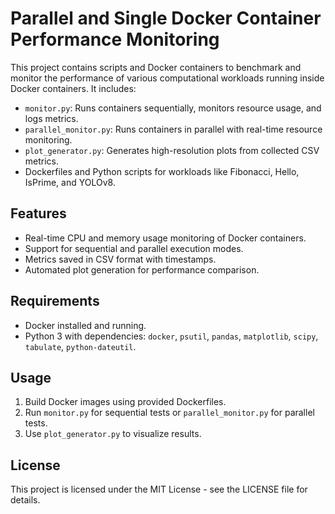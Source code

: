 # Parallel and Single Docker Container Performance Monitoring

This project contains scripts and Docker containers to benchmark and monitor the performance of various computational workloads running inside Docker containers. It includes:

- `monitor.py`: Runs containers sequentially, monitors resource usage, and logs metrics.
- `parallel_monitor.py`: Runs containers in parallel with real-time resource monitoring.
- `plot_generator.py`: Generates high-resolution plots from collected CSV metrics.
- Dockerfiles and Python scripts for workloads like Fibonacci, Hello, IsPrime, and YOLOv8.

## Features

- Real-time CPU and memory usage monitoring of Docker containers.
- Support for sequential and parallel execution modes.
- Metrics saved in CSV format with timestamps.
- Automated plot generation for performance comparison.

## Requirements

- Docker installed and running.
- Python 3 with dependencies: `docker`, `psutil`, `pandas`, `matplotlib`, `scipy`, `tabulate`, `python-dateutil`.

## Usage

1. Build Docker images using provided Dockerfiles.
2. Run `monitor.py` for sequential tests or `parallel_monitor.py` for parallel tests.
3. Use `plot_generator.py` to visualize results.

## License

This project is licensed under the MIT License - see the LICENSE file for details.